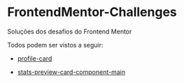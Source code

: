 # FrontendMentor-Challenges

Soluções dos desafios do Frontend Mentor

Todos podem ser vistos a seguir:

- [profile-card](https://competent-lumiere-bdfbae.netlify.app/)

- [stats-preview-card-component-main](https://tender-golick-dde48c.netlify.app/)

